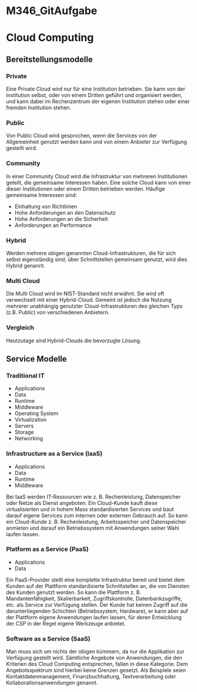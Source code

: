 # M346_GitAufgabe

# Cloud Computing

## Bereitstellungsmodelle
### Private
Eine Private Cloud wird nur für eine Institution betrieben. Sie kann von der Institution selbst, oder von einem Dritten geführt und organisiert werden, und kann dabei im Rechenzentrum der eigenen Institution stehen oder einer fremden Institution stehen. 

### Public
Von Public Cloud wird gesprochen, wenn die Services von der Allgemeinheit genutzt werden kann und von einem Anbieter zur Verfügung gestellt wird. 

### Community
In einer Community Cloud wird die Infrastruktur von mehreren Institutionen geteilt, die gemeinsame Interessen haben. Eine solche Cloud kann von einer dieser Institutionen oder einem Dritten betrieben werden. Häufige gemeinsame Interessen sind: 
- Einhaltung von Richtlinien
- Hohe Anforderungen an den Datenschutz
- Hohe Anforderungen an die Sicherheit
- Anforderungen an Performance

### Hybrid
Werden mehrere obigen genannten Cloud-Infrastrukturen, die für sich selbst eigenständig sind, über Schnittstellen gemeinsam genutzt, wird dies Hybrid genannt. 

### Multi Cloud
Die Multi Cloud wird im NIST-Standard nicht erwähnt. Sie wird oft verwechselt mit einer Hybrid-Cloud. Gemeint ist jedoch die Nutzung mehrerer unabhängig genutzter Cloud-Infrastrukturen des gleichen Typs (z.B. Public) von verschiedenen Anbietern.

### Vergleich
Heutzutage sind Hybrid-Clouds die bevorzugte Lösung. 

## Service Modelle
### Traditional IT
- Applications
- Data
- Runtime
- Middleware
- Operating System
- Virtualization
- Servers
- Storage
- Networking

### Infrastructure as a Service (IaaS)
- Applications
- Data
- Runtime
- Middleware

Bei IaaS werden IT-Ressourcen wie z. B. Rechenleistung, Datenspeicher oder Netze als Dienst angeboten. Ein Cloud-Kunde kauft diese virtualisierten und in hohem Mass standardisierten Services und baut darauf eigene Services zum internen oder externen Gebrauch auf. So kann ein Cloud-Kunde z. B. Rechenleistung, Arbeitsspeicher und Datenspeicher anmieten und darauf ein Betriebssystem mit Anwendungen seiner Wahl laufen lassen.

### Platform as a Service (PaaS)
- Applications
- Data

Ein PaaS-Provider stellt eine komplette Infrastruktur bereit und bietet dem Kunden auf der Plattform standardisierte Schnittstellen an, die von Diensten des Kunden genutzt werden. So kann die Plattform z. B. Mandantenfähigkeit, Skalierbarkeit, Zugriffskontrolle, Datenbankzugriffe, etc. als Service zur Verfügung stellen. Der Kunde hat keinen Zugriff auf die darunterliegenden Schichten (Betriebssystem, Hardware), er kann aber auf der Plattform eigene Anwendungen laufen lassen, für deren Entwicklung der CSP in der Regel eigene Werkzeuge anbietet.

### Software as a Service (SaaS)
Man muss sich um nichts der obigen kümmern, da nur die Applikation zur Verfügung gestellt wird. 
Sämtliche Angebote von Anwendungen, die den Kriterien des Cloud Computing entsprechen, fallen in diese Kategorie. Dem Angebotsspektrum sind hierbei keine Grenzen gesetzt. Als Beispiele seien Kontaktdatenmanagement, Finanzbuchhaltung, Textverarbeitung oder Kollaborationsanwendungen genannt.